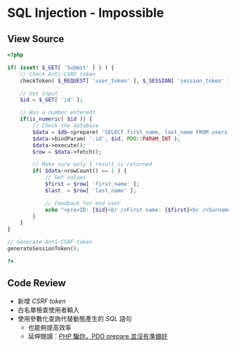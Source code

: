 # SQL Injection - Impossible

## View Source

```PHP
<?php

if( isset( $_GET[ 'Submit' ] ) ) {
    // Check Anti-CSRF token
    checkToken( $_REQUEST[ 'user_token' ], $_SESSION[ 'session_token' ], 'index.php' );

    // Get input
    $id = $_GET[ 'id' ];

    // Was a number entered?
    if(is_numeric( $id )) {
        // Check the database
        $data = $db->prepare( 'SELECT first_name, last_name FROM users WHERE user_id = (:id) LIMIT 1;' );
        $data->bindParam( ':id', $id, PDO::PARAM_INT );
        $data->execute();
        $row = $data->fetch();

        // Make sure only 1 result is returned
        if( $data->rowCount() == 1 ) {
            // Get values
            $first = $row[ 'first_name' ];
            $last  = $row[ 'last_name' ];

            // Feedback for end user
            echo "<pre>ID: {$id}<br />First name: {$first}<br />Surname: {$last}</pre>";
        }
    }
}

// Generate Anti-CSRF token
generateSessionToken();

?>
```

## Code Review

- 新增 *CSRF token*
- 白名單檢查使用者輸入
- 使用參數化查詢代替動態產生的 *SQL* 語句
	- 也能夠提高效率
	- 延伸閱讀：[PHP 騙你，PDO prepare 並沒有準備好](https://medium.com/wetprogrammer/php-騙你-pdo-prepare-並沒有準備好-600e15cd4cfe)